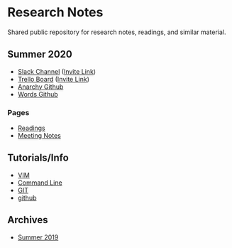 # Research Notes

Shared public repository for research notes, readings, and similar material.

## Summer 2020

* [Slack Channel](https://wellesley-expressive.slack.com) ([Invite Link](https://join.slack.com/t/wellesley-expressive/shared_invite/zt-eqed1ivb-ZDV8b4OCIHfFTJ30gGJOWA))
* [Trello Board](https://trello.com/b/tmlGlygD/summer-research-2020) ([Invite Link](https://trello.com/invite/b/tmlGlygD/3e94edc06646acb9db84f50f84e450d4/expressive-computing-lab-summer-research-2020))
* [Anarchy Github](https://github.com/solsword/anarchy/)
* [Words Github](https://github.com/solsword/words/)

### Pages

* [Readings](readings/)
* [Meeting Notes](meeting_notes/)

## Tutorials/Info

* [VIM](reference/vim/)
* [Command Line](reference/cmd/)
* [GIT](reference/git/)
* [github](https://www.github.com)

## Archives

* [Summer 2019](archives/summer_2019/README.html)
